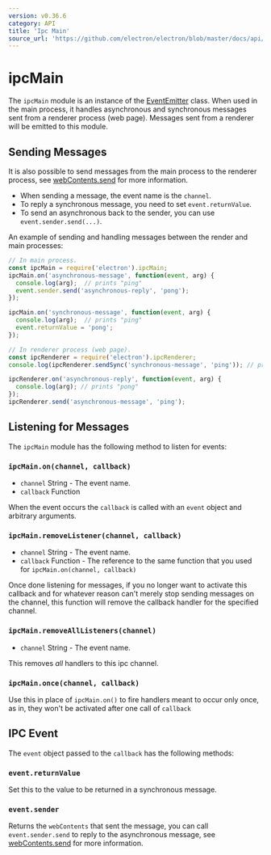 ```yaml
---
version: v0.36.6
category: API
title: 'Ipc Main'
source_url: 'https://github.com/electron/electron/blob/master/docs/api/ipc-main.md'
---
```


# ipcMain

The `ipcMain` module is an instance of the
[EventEmitter](https://nodejs.org/api/events.html) class. When used in the main
process, it handles asynchronous and synchronous messages sent from a renderer
process (web page). Messages sent from a renderer will be emitted to this
module.

## Sending Messages

It is also possible to send messages from the main process to the renderer
process, see [webContents.send](http://electron.atom.io/docs/v0.36.6/api/web-contents#webcontentssendchannel-arg1-arg2-) for more information.

* When sending a message, the event name is the `channel`.
* To reply a synchronous message, you need to set `event.returnValue`.
* To send an asynchronous back to the sender, you can use
  `event.sender.send(...)`.

An example of sending and handling messages between the render and main
processes:

```javascript
// In main process.
const ipcMain = require('electron').ipcMain;
ipcMain.on('asynchronous-message', function(event, arg) {
  console.log(arg);  // prints "ping"
  event.sender.send('asynchronous-reply', 'pong');
});

ipcMain.on('synchronous-message', function(event, arg) {
  console.log(arg);  // prints "ping"
  event.returnValue = 'pong';
});
```

```javascript
// In renderer process (web page).
const ipcRenderer = require('electron').ipcRenderer;
console.log(ipcRenderer.sendSync('synchronous-message', 'ping')); // prints "pong"

ipcRenderer.on('asynchronous-reply', function(event, arg) {
  console.log(arg); // prints "pong"
});
ipcRenderer.send('asynchronous-message', 'ping');
```

## Listening for Messages

The `ipcMain` module has the following method to listen for events:

### `ipcMain.on(channel, callback)`

* `channel` String - The event name.
* `callback` Function

When the event occurs the `callback` is called with an `event` object and
arbitrary arguments.

### `ipcMain.removeListener(channel, callback)`

* `channel` String - The event name.
* `callback` Function - The reference to the same function that you used for
  `ipcMain.on(channel, callback)`

Once done listening for messages, if you no longer want to activate this
callback and for whatever reason can't merely stop sending messages on the
channel, this function will remove the callback handler for the specified
channel.

### `ipcMain.removeAllListeners(channel)`

* `channel` String - The event name.

This removes *all* handlers to this ipc channel.

### `ipcMain.once(channel, callback)`

Use this in place of `ipcMain.on()` to fire handlers meant to occur only once,
as in, they won't be activated after one call of `callback`

## IPC Event

The `event` object passed to the `callback` has the following methods:

### `event.returnValue`

Set this to the value to be returned in a synchronous message.

### `event.sender`

Returns the `webContents` that sent the message, you can call
`event.sender.send` to reply to the asynchronous message, see
[webContents.send](http://electron.atom.io/docs/v0.36.6/api/web-contents#webcontentssendchannel-arg1-arg2-) for more information.
